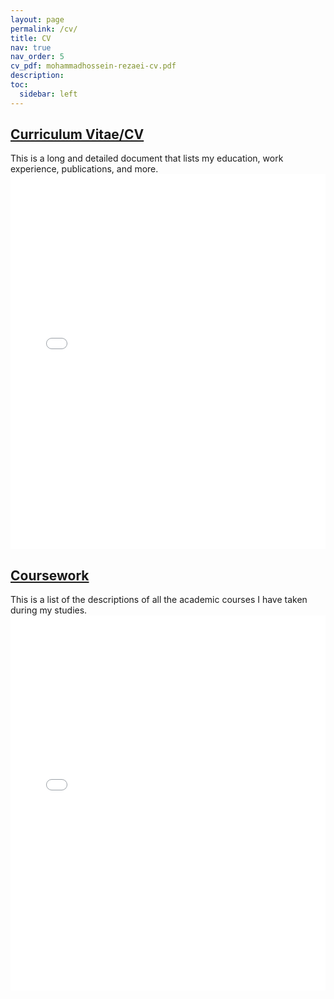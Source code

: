```yaml
---
layout: page
permalink: /cv/
title: CV
nav: true
nav_order: 5
cv_pdf: mohammadhossein-rezaei-cv.pdf 
description: 
toc:
  sidebar: left
---
```

<!-- description: I have three documents that might be of interest to you; My Resume, My CV, and My Coursework. -->

<!-- ## [Resume](https://mhrezaei.com/assets/cv/resume/mohammadhossein-rezaei-resume.pdf)
This is a shorter document that provides a brief (1 page + publications) summary of my background.
<embed src="/assets/cv/resume/mohammadhossein-rezaei-resume.pdf" type="application/pdf" width="100%" height="600px" />
<br> -->

## [Curriculum Vitae/CV](https://mhrezaei.com/assets/cv/cv/mohammadhossein-rezaei-cv.pdf)
This is a long and detailed document that lists my education, work experience, publications, and more.
<embed src="/assets/cv/cv/mohammadhossein-rezaei-cv.pdf" type="application/pdf" width="100%" height="600px" />
<br>

## [Coursework](https://mhrezaei.com/assets/cv/coursework/mohammadhossein-rezaei-coursework.pdf)
This is a list of the descriptions of all the academic courses I have taken during my studies.
<embed src="/assets/cv/coursework/mohammadhossein-rezaei-coursework.pdf" type="application/pdf" width="100%" height="600px" />
<br>
